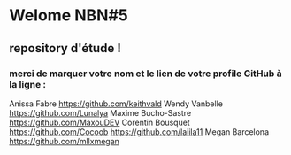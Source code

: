 #  Welome NBN#5
## repository d'étude !

### merci de marquer votre nom et le lien de votre profile GitHub à la ligne :

Anissa Fabre  https://github.com/keithvald
Wendy Vanbelle https://github.com/Lunalya
Maxime Bucho-Sastre https://github.com/MaxouDEV
Corentin Bousquet https://github.com/Cocoob
https://github.com/laiila11
Megan Barcelona https://github.com/mllxmegan
